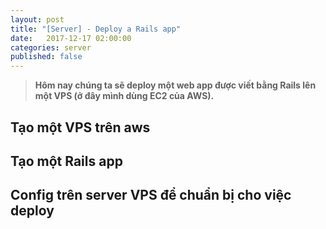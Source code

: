 ```yaml
---
layout: post
title: "[Server] - Deploy a Rails app"
date:   2017-12-17 02:00:00
categories: server
published: false
---
```


<blockquote><p><strong>
Hôm nay chúng ta sẽ deploy một web app được viết bằng Rails lên một VPS (ở đây mình dùng EC2 của AWS).
</strong></p></blockquote>

<h2>Tạo một VPS trên aws</h2>


<h2>Tạo một Rails app</h2>

<h2>Config trên server VPS để chuẩn bị cho việc deploy</h2>

